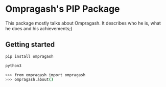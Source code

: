 # Ompragash's PIP Package

This package mostly talks about Ompragash. It describes who he is, what he
does and his achievements;)

## Getting started

```bash
pip install ompragash
```

```bash
python3
```

```bash
>>> from ompragash import ompragash
>>> ompragash.about()
```
